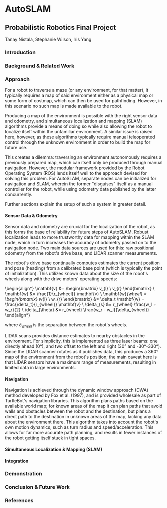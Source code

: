 # AutoSLAM

## Probabilistic Robotics Final Project

Tanay Nistala, Stephanie Wilson, Iris Yang

### Introduction

### Background & Related Work

### Approach

For a robot to traverse a maze (or any environment, for that matter), it typically requires a map of said environment either as a physical map or some form of costmap, which can then be used for pathfinding. However, in this scenario no such map is made available to the robot. 

Producing a map of the environment is possible with the right sensor data and odometry, and simultaneous localization and mapping (SLAM) algorithms provide a means of doing so while also allowing the robot to localize itself within the unfamiliar environment. A similar issue is raised here, however, as these algorithms typically require manual teleoperated control through the unknown environment in order to build the map for future use. 

This creates a dilemma: traversing an environment autonomously requires a previously prepared map, which can itself only be produced through manual navigation. However, the modular framework provided by the Robot Operating System (ROS) lends itself well to the approach devised for solving this problem. For AutoSLAM, separate nodes can be initialized for navigation and SLAM, wherein the former "disguises" itself as a manual controller for the robot, while using odometry data published by the latter concurrently.

Further sections explain the setup of such a system in greater detail.

#### Sensor Data & Odometry

Sensor data and odometry are crucial for the localization of the robot, as this forms the base of reliability for future steps of AutoSLAM. Robust localization leads to more trustworthy data for mapping within the SLAM node, which in turn increases the accuracy of odometry passed on to the navigation node. Two main data sources are used for this: raw positional odometry from the robot's drive base, and LIDAR scanner measurements. 

The robot's drive base continually computes estimates the current position and pose (heading) from a calibrated base point (which is typically the point of initialization). This utilizes known data about the size of the robot's wheels along with the drive motors' operating speeds:

\begin{align*}
    \mathbf{v} &= \begin{bmatrix} v_{l} \\ v_{r} \end{bmatrix} \\
    \mathbf{w} &= \frac{1}{r_{wheel}} \mathbf{v} \\
    \mathbf{w}_{wheel} = \begin{bmatrix} w_{l} \\ w_{r} \end{bmatrix} &= \delta_t \mathbf{w} = \frac{\delta_t}{r_{wheel}} \mathbf{v} \\
    \delta_{s} &= r_{wheel} \frac{w_l + w_r}{2} \\
    \delta_{\theta} &= r_{wheel} \frac{w_r - w_l}{\delta_{wheel}}
\end{align*}

where $\delta_{wheel}$ is the separation between the robot's wheels.

LIDAR scans provides distance estimates to nearby obstacles in the environment. For simplicity, this is implemented as three laser beams: one directly ahead (0°), and two offset to the left and right (30° and -30°-330°). Since the LIDAR scanner rotates as it publishes data, this produces a 360° map of the environment from the robot's position; the main caveat here is that LIDAR sensors have a maximum range of measurements, resulting in limited data in large environments.

#### Navigation

Navigation is achieved through the dynamic window approach (DWA) method developed by Fox et al. (1997), and is provided wholesale as part of TurtleBot's navigation libraries. This algorithm plans paths based on the available world map; for known areas of the map it can plan paths that avoid walls and obstacles between the robot and the destination, but plans a direct path to the destination in unknown areas of the map, lacking any data about the environment there. This algorithm takes into account the robot's own motion dynamics, such as turn radius and speed/acceleration. This allows for far more accurate path planning, and results in fewer instances of the robot getting itself stuck in tight spaces.

#### Simultaneous Localization & Mapping (SLAM)

#### Integration

### Demonstration

### Conclusion & Future Work

### References
